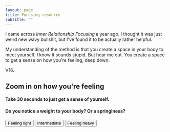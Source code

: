 ```yaml
---
layout: page
title: Focusing resource
subtitle: ""
---
```


<style type="text/css" rel="stylesheet">  
.hidden{ display: none; }

.base-timer {
  position: relative;
  width: 300px;
  height: 300px;
}

.base-timer__svg {
  transform: scaleX(-1);
}

.base-timer__circle {
  fill: none;
  stroke: none;
}

.base-timer__path-elapsed {
  stroke-width: 7px;
  stroke: grey;
}

.base-timer__path-remaining {
  stroke-width: 7px;
  stroke-linecap: round;
  transform: rotate(90deg);
  transform-origin: center;
  transition: 1s linear all;
  fill-rule: nonzero;
  stroke: currentColor;
}

.base-timer__path-remaining.green {
  color: rgb(65, 184, 131);
}

.base-timer__path-remaining.orange {
  color: orange;
}

.base-timer__path-remaining.red {
  color: red;
}

.base-timer__label {
  position: absolute;
  width: 300px;
  height: 300px;
  top: 0;
  display: flex;
  align-items: center;
  justify-content: center;
  font-size: 48px;
}
</style>




I came across *Inner Relationship Focusing* a year ago. I thought it was just weird new wavy bullshit, but I've found it to be actually rather helpful.

My understanding of the method is that you create a space in your body to meet yourself. I know it sounds stupid. But hear me out. You create a space to get a sense on how you're feeling, deep down. 

V16.

<h2> Zoom in on how you're feeling </h2>
<!--Timer portion-->
<div id="Q0" class="">
<h4> Take 30 seconds to just get a sense of yourself. </h4>
<div id="app"></div>
</div>

<!--Question one-->
<div id="Q1" class="">
  <h4> Do you notice a weight to your body? Or a springiness? </h4>
  <button class="option1">Feeling light</button> 
  <button class="option1">Intermediate</button>
  <button class="option1">Feeling heavy</button>
</div>

<!--Question two-->
<div id="Q2" class="hidden">
  <h4> Where in the body do I sense something taking my attention (e.g., tightness, pressure, a knocking feeling, ...)</h4>
  <button class="option2">My chest</button> 
  <button class="option2">My belly</button>
  <button class="option2">Elsewhere</button>
</div>

<!--Question three, with new timer...-->
<div id="Q3" class="hidden">
  <h4> Welcome the feeling, say "I am sensing ... in me, and I'm saying hello to that feeling"</h4>
  <div id="app2">
  
  <h4> "Try and characterize the feeling. For example, "
</div>



<script>
  

var Q0 = document.getElementById('Q0');
var Q1 = document.getElementById('Q1');
var Q2 = document.getElementById('Q2');
var btn1 = document.getElementsByClassName('option1');
var btn2 = document.getElementsByClassName('option2');

for(var i=0; i<btn1.length; i++){
    btn1[i].addEventListener("click", function(){ 
  Q0.className = 'hidden';
  Q1.className = 'hidden';
  Q2.className = ''; 
})
}

for(var i=0; i<btn2.length; i++){
    btn2[i].addEventListener("click", function(){ 
  Q2.className = 'hidden';
  Q3.className = ''; 
  let timePassed = 0;
  let timeLeft = TIME_LIMIT;
  let timerInterval = null;
  startTimer();
})
}
  
  
  // Credit: Mateusz Rybczonec
const TIME_LIMIT = 30;
const FULL_DASH_ARRAY = 283;
const WARNING_THRESHOLD = 10;
const ALERT_THRESHOLD = 5;

const COLOR_CODES = {
  info: {
    color: "green"
  },
  warning: {
    color: "LemonChiffon",
    threshold: WARNING_THRESHOLD
  },
  alert: {
    color: "LightCyan",
    threshold: ALERT_THRESHOLD
  }
};

let timePassed = 0;
let timeLeft = TIME_LIMIT;
let timerInterval = null;
let remainingPathColor = COLOR_CODES.info.color;

document.getElementById("app").innerHTML = `
<div class="base-timer";>
  <svg class="base-timer__svg" viewBox="0 0 100 100" xmlns="http://www.w3.org/2000/svg">
    <g class="base-timer__circle">
      <circle class="base-timer__path-elapsed" cx="50" cy="50" r="45"></circle>
      <path
        id="base-timer-path-remaining"
        stroke-dasharray="283"
        class="base-timer__path-remaining ${remainingPathColor}"
        d="
          M 50, 50
          m -45, 0
          a 45,45 0 1,0 90,0
          a 45,45 0 1,0 -90,0
        "
      ></path>
    </g>
  </svg>
  <span id="base-timer-label" class="base-timer__label">${formatTime(
    timeLeft
  )}</span>
</div>
`;

document.getElementById("app2").innerHTML = `
<div class="base-timer";>
  <svg class="base-timer__svg" viewBox="0 0 100 100" xmlns="http://www.w3.org/2000/svg">
    <g class="base-timer__circle">
      <circle class="base-timer__path-elapsed" cx="50" cy="50" r="45"></circle>
      <path
        id="base-timer-path-remaining"
        stroke-dasharray="283"
        class="base-timer__path-remaining ${remainingPathColor}"
        d="
          M 50, 50
          m -45, 0
          a 45,45 0 1,0 90,0
          a 45,45 0 1,0 -90,0
        "
      ></path>
    </g>
  </svg>
  <span id="base-timer-label" class="base-timer__label">${formatTime(
    timeLeft
  )}</span>
</div>
`;

startTimer();

function onTimesUp() {
  clearInterval(timerInterval);
  console.log("hey");
}

function startTimer() {
  timerInterval = setInterval(() => {
    timePassed = timePassed += 1;
    timeLeft = TIME_LIMIT - timePassed;
    document.getElementById("base-timer-label").innerHTML = formatTime(
      timeLeft
    );
    setCircleDasharray();
    setRemainingPathColor(timeLeft);

    if (timeLeft <= 0) {
      onTimesUp();
    }
  }, 1000);
}

function formatTime(time) {
  const minutes = Math.floor(time / 60);
  let seconds = time % 60;

  if (seconds < 10) {
    seconds = `0${seconds}`;
  }

  return `${minutes}:${seconds}`;
}

function setRemainingPathColor(timeLeft) {
  const { alert, warning, info } = COLOR_CODES;
  if (timeLeft <= alert.threshold) {
    document
      .getElementById("base-timer-path-remaining")
      .classList.remove(warning.color);
    document
      .getElementById("base-timer-path-remaining")
      .classList.add(alert.color);
    Q1.className = '';
  } else if (timeLeft <= warning.threshold) {
    document
      .getElementById("base-timer-path-remaining")
      .classList.remove(info.color);
    document
      .getElementById("base-timer-path-remaining")
      .classList.add(warning.color);
  }
}

function calculateTimeFraction() {
  const rawTimeFraction = timeLeft / TIME_LIMIT;
  return rawTimeFraction - (1 / TIME_LIMIT) * (1 - rawTimeFraction);
}

function setCircleDasharray() {
  const circleDasharray = `${(
    calculateTimeFraction() * FULL_DASH_ARRAY
  ).toFixed(0)} 283`;
  document
    .getElementById("base-timer-path-remaining")
    .setAttribute("stroke-dasharray", circleDasharray);
}
</script>
